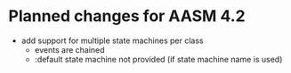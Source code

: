 # Planned changes for AASM 4.2

 * add support for multiple state machines per class
   * events are chained
   * :default state machine not provided (if state machine name is used)
